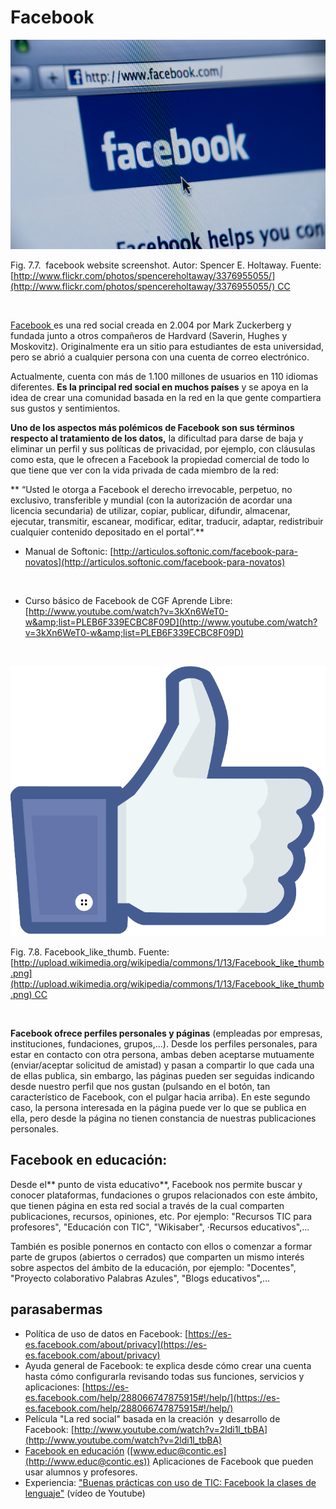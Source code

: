 
# Facebook


![](img/3376955055_b0aba92518_o.jpg)

Fig. 7.7.  facebook website screenshot. Autor: Spencer E. Holtaway. Fuente: [http://www.flickr.com/photos/spencereholtaway/3376955055/](http://www.flickr.com/photos/spencereholtaway/3376955055/) CC

 

[Facebook ](https://www.facebook.com/)es una red social creada en 2.004 por Mark Zuckerberg y fundada junto a otros compañeros de Hardvard (Saverin, Hughes y Moskovitz). Originalmente era un sitio para estudiantes de esta universidad, pero se abrió a cualquier persona con una cuenta de correo electrónico.

Actualmente, cuenta con más de 1.100 millones de usuarios en 110 idiomas diferentes. **Es la principal red social en muchos países** y se apoya en la idea de crear una comunidad basada en la red en la que gente compartiera sus gustos y sentimientos.

**Uno de los aspectos más polémicos de Facebook son sus términos respecto al tratamiento de los datos,** la dificultad para darse de baja y eliminar un perfil y sus políticas de privacidad, por ejemplo, con cláusulas como esta, que le ofrecen a Facebook la propiedad comercial de todo lo que tiene que ver con la vida privada de cada miembro de la red:

** “Usted le otorga a Facebook el derecho irrevocable, perpetuo, no exclusivo, transferible y mundial (con la autorización de acordar una licencia secundaria) de utilizar, copiar, publicar, difundir, almacenar, ejecutar, transmitir, escanear, modificar, editar, traducir, adaptar, redistribuir cualquier contenido depositado en el portal”.**

- Manual de Softonic: [http://articulos.softonic.com/facebook-para-novatos](http://articulos.softonic.com/facebook-para-novatos)

 

- Curso básico de Facebook de CGF Aprende Libre:  [http://www.youtube.com/watch?v=3kXn6WeT0-w&amp;list=PLEB6F339ECBC8F09D](http://www.youtube.com/watch?v=3kXn6WeT0-w&amp;list=PLEB6F339ECBC8F09D)

 


![](img/Facebook_like_thumb.png)

Fig. 7.8. Facebook_like_thumb. Fuente:[http://upload.wikimedia.org/wikipedia/commons/1/13/Facebook_like_thumb.png](http://upload.wikimedia.org/wikipedia/commons/1/13/Facebook_like_thumb.png) CC

 

**Facebook ofrece perfiles personales y páginas** (empleadas por empresas, instituciones, fundaciones, grupos,...). Desde los perfiles personales, para estar en contacto con otra persona, ambas deben aceptarse mutuamente (enviar/aceptar solicitud de amistad) y pasan a compartir lo que cada una de ellas publica, sin embargo, las páginas pueden ser seguidas indicando desde nuestro perfil que nos gustan (pulsando en el botón, tan característico de Facebook, con el pulgar hacia arriba). En este segundo caso, la persona interesada en la página puede ver lo que se publica en ella, pero desde la página no tienen constancia de nuestras publicaciones personales.

## Facebook en educación:

Desde el** punto de vista educativo**, Facebook nos permite buscar y conocer plataformas, fundaciones o grupos relacionados con este ámbito, que tienen página en esta red social a través de la cual comparten publicaciones, recursos, opiniones, etc. Por ejemplo: "Recursos TIC para profesores", "Educación con TIC", "Wikisaber", ·Recursos educativos",...

También es posible ponernos en contacto con ellos o comenzar a formar parte de grupos (abiertos o cerrados) que comparten un mismo interés sobre aspectos del ámbito de la educación, por ejemplo: "Docentes", "Proyecto colaborativo Palabras Azules", "Blogs educativos",...

## parasabermas

- Política de uso de datos en Facebook: [https://es-es.facebook.com/about/privacy](https://es-es.facebook.com/about/privacy)
- Ayuda general de Facebook: te explica desde cómo crear una cuenta hasta cómo configurarla revisando todas sus funciones, servicios y aplicaciones: [https://es-es.facebook.com/help/288066747875915#!/help/](https://es-es.facebook.com/help/288066747875915#!/help/)
- Película "La red social" basada en la creación  y desarrollo de Facebook: [http://www.youtube.com/watch?v=2ldi1l_tbBA](http://www.youtube.com/watch?v=2ldi1l_tbBA)
- [Facebook en educación](http://www.educacontic.es/blog/facebook-en-educacion) ([www.educ@contic.es](http://www.educ@contic.es)) Aplicaciones de Facebook que pueden usar alumnos y profesores.
- Experiencia: ["Buenas prácticas con uso de TIC: Facebook la clases de lenguaje"](http://www.youtube.com/watch?v=knOmqSk7Sfg) (vídeo de Youtube)

